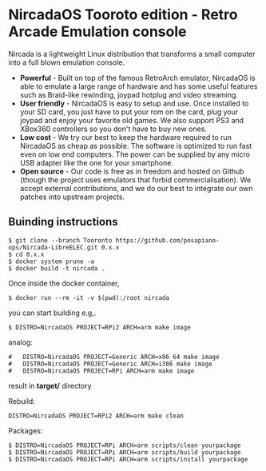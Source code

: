 # NircadaOS Tooroto edition - Retro Arcade Emulation console

Nircada is a lightweight Linux distribution that transforms a small computer into a full blown emulation console.

* **Powerful** - Built on top of the famous RetroArch emulator, NircadaOS is able to emulate a large range of hardware and has some useful features such as Braid-like rewinding, joypad hotplug and video streaming.
* **User friendly** - NircadaOS is easy to setup and use. Once installed to your SD card, you just have to put your rom on the card, plug your joypad and enjoy your favorite old games. We also support PS3 and XBox360 controllers so you don't have to buy new ones. 
* **Low cost** - We try our best to keep the hardware required to run NircadaOS as cheap as possible. The software is optimized to run fast even on low end computers. The power can be supplied by any micro USB adapter like the one for your smartphone.
* **Open source** - Our code is free as in freedom and hosted on Github (though the project uses emulators that forbid commercialisation). We accept external contributions, and we do our best to integrate our own patches into upstream projects.

## Buinding instructions
```
$ git clone --branch Tooronto https://github.com/posapiano-ops/Nircada-LibreELEC.git 0.x.x
$ cd 0.x.x
$ docker system prune -a
$ docker build -t nircada .
```
Once inside the docker container,
```
$ docker run --rm -it -v $(pwd):/root nircada
```
 you can start building e.g,.
 ```
$ DISTRO=NircadaOS PROJECT=RPi2 ARCH=arm make image
```

analog:
```
#   DISTRO=NircadaOS PROJECT=Generic ARCH=x86_64 make image
#   DISTRO=NircadaOS PROJECT=Generic ARCH=i386 make image
#   DISTRO=NircadaOS PROJECT=RPi ARCH=arm make image
```
result in **target/** directory

Rebuild:
```
DISTRO=NircadaOS PROJECT=RPi2 ARCH=arm make clean
```
Packages:
```
$ DISTRO=NircadaOS PROJECT=RPi ARCH=arm scripts/clean yourpackage
$ DISTRO=NircadaOS PROJECT=RPi ARCH=arm scripts/build yourpackage
$ DISTRO=NircadaOS PROJECT=RPi ARCH=arm scripts/install yourpackage
```